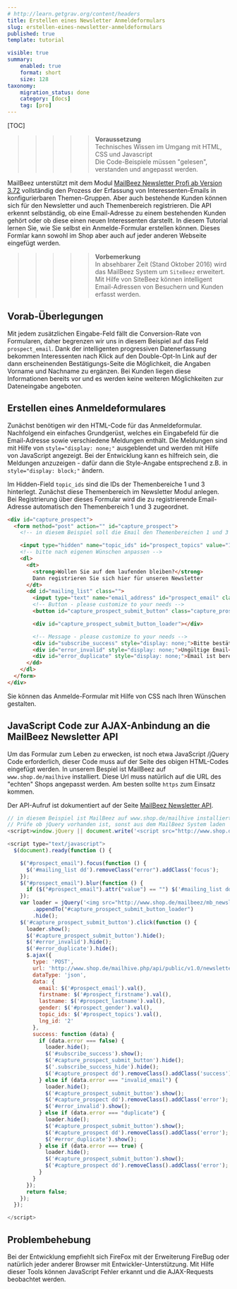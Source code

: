 ```yaml
---
# http://learn.getgrav.org/content/headers
title: Erstellen eines Newsletter Anmeldeformulars
slug: erstellen-eines-newsletter-anmeldeformulars
published: true
template: tutorial

visible: true
summary:
    enabled: true
    format: short
    size: 128
taxonomy:
    migration_status: done
    category: [docs]
    tag: [pro]
---
```


[TOC]

>>>>>**Voraussetzung**  
 Technisches Wissen im Umgang mit HTML, CSS und Javascript  
 Die Code-Beispiele müssen "gelesen", verstanden und angepasst werden.



MailBeez unterstützt mit dem Modul [MailBeez Newsletter Profi ab Version 3.72](/dokumentation/mailbeez/newsletter) vollständig den Prozess der Erfassung von Interessenten-Emails in konfigurierbaren Themen-Gruppen. Aber auch bestehende Kunden können sich für den Newsletter und auch Themenbereich registrieren. Die API erkennt selbständig, ob eine Email-Adresse zu einem bestehenden Kunden gehört oder ob diese einen neuen Interessenten darstellt.
In diesem Tutorial lernen Sie, wie Sie selbst ein Anmelde-Formular erstellen können. Dieses Formlar kann sowohl im Shop aber auch auf jeder anderen Webseite eingefügt werden.


>>>>>**Vorbemerkung**  
 In absehbarer Zeit (Stand Oktober 2016) wird das MailBeez System um `SiteBeez` erweitert. Mit Hilfe von SiteBeez können intelligent Email-Adressen von Besuchern und Kunden erfasst werden.


## Vorab-Überlegungen

Mit jedem zusätzlichen Eingabe-Feld fällt die Conversion-Rate von Formularen, daher begrenzen wir uns in diesem Beispiel auf das Feld `prospect_email`. Dank der intelligenten progressiven  Datenerfassung bekommen Interessenten nach Klick auf den Double-Opt-In Link auf der dann erscheinenden Bestätigungs-Seite die Möglichkeit, die Angaben Vorname und Nachname zu ergänzen. Bei Kunden liegen diese Informationen bereits vor und es werden keine weiteren Möglichkeiten zur Dateneingabe angeboten.


## Erstellen eines Anmeldeformulares

Zunächst benötigen wir den HTML-Code für das Anmeldeformular. Nachfolgend ein einfaches Grundgerüst, welches ein Eingabefeld für die Email-Adresse sowie verschiedene Meldungen enthält. Die Meldungen sind mit Hilfe von `style="display: none;"` ausgeblendet und werden mit Hilfe von JavaScript angezeigt. Bei der Entwicklung kann es hilfreich sein, die Meldungen anzuzeigen - dafür dann die Style-Angabe entsprechend z.B. in `style="display: block;"` ändern.


Im Hidden-Field `topic_ids` sind die IDs der Themenbereiche 1 und 3 hinterlegt. Zunächst diese Themenbereich im Newsletter Modul anlegen. Bei Registrierung über dieses Formular wird die zu registrierende Email-Adresse automatisch den Themenbereich 1 und 3 zugeordnet.

```html
<div id="capture_prospect">
  <form method="post" action="" id="capture_prospect">
    <!-- in diesem Beispiel soll die Email den Themenbereichen 1 und 3 zugeordnet werden -->

    <input type="hidden" name="topic_ids" id="prospect_topics" value="1,3">
    <!-- bitte nach eigenen Wünschen anpassen -->
    <dl>
      <dt>
        <strong>Wollen Sie auf dem laufenden bleiben?</strong>
        Dann registrieren Sie sich hier für unseren Newsletter
      </dt>
      <dd id="mailing_list" class="">
        <input type="text" name="email_address" id="prospect_email" class="text">
        <!-- Button - please customize to your needs -->
        <button id="capture_prospect_submit_button" class="capture_prospect_submit_button">Submit</button>

        <div id="capture_prospect_submit_button_loader"></div>

        <!-- Message - please customize to your needs -->
        <div id="subscribe_success" style="display: none;">Bitte bestätigen Sie Ihre Registrierungen - wir haben Ihnen hierzu eine Email geschickt</div>
        <div id="error_invalid" style="display: none;">Ungültige Email</div>
        <div id="error_duplicate" style="display: none;">Email ist bereits vorhanden</div>
      </dd>
    </dl>
  </form>
</div>
```

Sie können das Anmelde-Formular mit Hilfe von CSS nach Ihren Wünschen gestalten.


## JavaScript Code zur AJAX-Anbindung an die MailBeez Newsletter API

Um das Formular zum Leben zu erwecken, ist noch etwa JavaScript /jQuery Code erforderlich, dieser Code muss auf der Seite des obigen HTML-Codes eingefügt werden. In unserem Bespiel ist MailBeez auf `www.shop.de/mailhive` installiert. Diese Url muss natürlich auf die URL des "echten" Shops angepasst werden. Am besten sollte `https` zum Einsatz kommen.

Der API-Aufruf ist dokumentiert auf der Seite [MailBeez Newsletter API](/dokumentation/configbeez/config_api/mb_newsletter_api).


```javascript
// in diesem Beispiel ist MailBeez auf www.shop.de/mailhive installiert, bitte anpassen
// Prüfe ob jQuery vorhanden ist, sonst aus dem MailBeez System laden
<script>window.jQuery || document.write('<script src="http://www.shop.de/mailhive/common/js/jquery-1.8.2.min.js">\x3C/script>')</script>

<script type="text/javascript">
  $(document).ready(function () {

    $("#prospect_email").focus(function () {
      $('#mailing_list dd').removeClass("error").addClass('focus');
    });
    $("#prospect_email").blur(function () {
      if ($("#prospect_email").attr("value") == "") $('#mailing_list dd').removeClass("focus", "error");
    });
    var loader = jQuery('<img src="http://www.shop.de/mailbeez/mb_newsletter/includes/templates/loading.gif" alt="loading..."  style="margin-top: 10px;" />')
        .appendTo("#capture_prospect_submit_button_loader")
        .hide();
    $('#capture_prospect_submit_button').click(function () {
      loader.show();
      $('#capture_prospect_submit_button').hide();
      $('#error_invalid').hide();
      $('#error_duplicate').hide();
      $.ajax({
        type: 'POST',
        url: 'http://www.shop.de/mailhive.php/api/public/v1.0/newsletter/add/',
        dataType: 'json',
        data: {
          email: $('#prospect_email').val(),
          firstname: $('#prospect_firstname').val(),
          lastname: $('#prospect_lastname').val(),
          gender: $('#prospect_gender').val(),
          topic_ids: $('#prospect_topics').val(),
          lng_id: '2'
        },
        success: function (data) {
          if (data.error === false) {
            loader.hide();
            $('#subscribe_success').show();
            $('#capture_prospect_submit_button').hide();
            $('.subscribe_success_hide').hide();
            $('#capture_prospect dd').removeClass().addClass('success');
          } else if (data.error === "invalid_email") {
            loader.hide();
            $('#capture_prospect_submit_button').show();
            $('#capture_prospect dd').removeClass().addClass('error');
            $('#error_invalid').show();
          } else if (data.error === "duplicate") {
            loader.hide();
            $('#capture_prospect_submit_button').show();
            $('#capture_prospect dd').removeClass().addClass('error');
            $('#error_duplicate').show();
          } else if (data.error === true) {
            loader.hide();
            $('#capture_prospect_submit_button').show();
            $('#capture_prospect dd').removeClass().addClass('error');
          }
        }
      });
      return false;
    });
  });

</script>
```


## Problembehebung

Bei der Entwicklung empfiehlt sich FireFox mit der Erweiterung FireBug oder natürlich jeder anderer Browser mit Entwickler-Unterstützung. Mit Hilfe dieser Tools können JavaScript Fehler erkannt und die AJAX-Requests beobachtet werden. 
